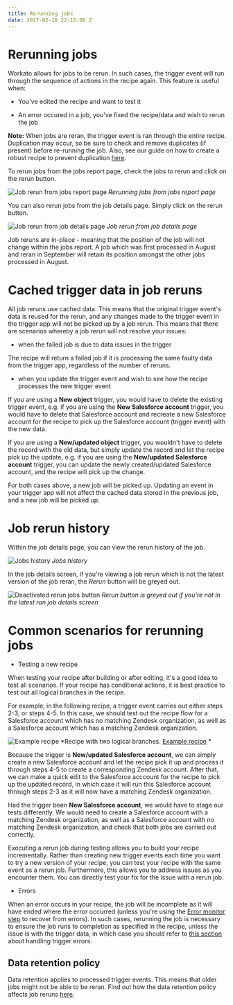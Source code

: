 ```yaml
---
title: Rerunning jobs
date: 2017-02-18 22:15:00 Z
---
```


# Rerunning jobs
Workato allows for jobs to be rerun. In such cases, the trigger event will run through the sequence of actions in the recipe again. This feature is useful when:

- You've edited the recipe and want to test it

- An error occured in a job, you've fixed the recipe/data and wish to rerun the job

**Note:** When jobs are reran, the trigger event is ran through the entire recipe. Duplication may occur, so be sure to check and remove duplicates (if present) before re-running the job. Also, see our guide on how to create a robust recipe to prevent duplication [here](https://support.workato.com/support/solutions/articles/1000200234-general-best-practices-how-to-prevent-duplicate-records-from-being-created).

To rerun jobs from the jobs report page, check the jobs to rerun and click on the rerun button.

![Job rerun from jobs report page](~@img/rerun-jobs/job-rerun-from-report.gif)
*Rerunning jobs from jobs report page*

You can also rerun jobs from the job details page. Simply click on the rerun button.

![Job rerun from job details page](~@img/rerun-jobs/job-rerun-from-details.gif)
*Job rerun from job details page*

Job reruns are in-place - meaning that the position of the job will not change within the jobs report. A job which was first processed in August and reran in September will retain its position amongst the other jobs processed in August.

# Cached trigger data in job reruns
All job reruns use cached data. This means that the original trigger event's data is reused for the rerun, and any changes made to the trigger event in the trigger app will not be picked up by a job rerun. This means that there are scenarios whereby a job rerun will not resolve your issues:

- when the failed job is due to data issues in the trigger

The recipe will return a failed job if it is processing the same faulty data from the trigger app, regardless of the number of reruns.

- when you update the trigger event and wish to see how the recipe processes the new trigger event

If you are using a **New object** trigger, you would have to delete the existing trigger event, e.g. if you are using the **New Salesforce account** trigger, you would have to delete that Salesforce account and recreate a new Salesforce account for the recipe to pick up the Salesforce account (trigger event) with the new data.

If you are using a **New/updated object** trigger, you wouldn't have to delete the record with the old data, but simply update the record and let the recipe pick up the update, e.g. if you are using the **New/updated Salesforce account** trigger, you can update the newly created/updated Salesforce account, and the recipe will pick up the change.

For both cases above, a new job will be picked up. Updating an event in your trigger app will not affect the cached data stored in the previous job, and a new job will be picked up.


# Job rerun history
Within the job details page, you can view the rerun history of the job.

![Jobs history](~@img/rerun-jobs/jobs-history.png)
*Jobs history*

In the job details screen, if you're viewing a job rerun which is not the latest version of the job reran, the *Rerun* button will be greyed out.

![Deactivated rerun jobs button](~@img/rerun-jobs/non-latest-job-rerun.png)
*Rerun button is greyed out if you're not in the latest ran job details screen*

# Common scenarios for rerunning jobs

- Testing a new recipe

When testing your recipe after building or after editing, it's a good idea to test all scenarios. If your recipe has conditional actions, it is best practice to test out all logical branches in the recipe.

For example, in the following recipe, a trigger event carries out either steps 2-3, or steps 4-5. In this case, we should test out the recipe flow for a Salesforce account which has no matching Zendesk organization, as well as a Salesforce account which has a matching Zendesk organization.

![Example recipe](~@img/rerun-jobs/example-recipe.png)
*Recipe with two logical branches. [Example recipe](https://www.workato.com/recipes/480358) *

Because the trigger is **New/updated Salesforce account**, we can simply create a new Salesforce account and let the recipe pick it up and process it through steps 4-5 to create a corresponding Zendesk account. After that, we can make a quick edit to the Salesforce acccount for the recipe to pick up the updated record, in which case it will run this Salesforce account through steps 2-3 as it will now have a matching Zendesk organization.

Had the trigger been **New Salesforce account**, we would have to stage our tests differently. We would need to create a Salesforce account with a matching Zendesk organization, as well as a Salesforce account with no matching Zendesk organization, and check that both jobs are carried out correctly.

Executing a rerun job during testing allows you to build your recipe incrementally. Rather than creating new trigger events each time you want to try a new version of your recipe, you can test your recipe with the same event as a rerun job. Furthermore, this allows you to address issues as you encounter them. You can directly test your fix for the issue with a rerun job.

- Errors

When an error occurs in your recipe, the job will be incomplete as it will have ended where the error occurred (unless you're using the [Error monitor step](steps.md#action-with-error-handler-step) to recover from errors). In such cases, rerunning the job is necessary to ensure the job runs to completion as specified in the recipe, unless the issue is with the trigger data, in which case you should refer to [this section](#cached-trigger-data-in-job-reruns) about handling trigger errors.

## Data retention policy
Data retention applies to processed trigger events. This means that older jobs might not be able to be reran. Find out how the data retention policy affects job reruns [here](/data-retention.md).
